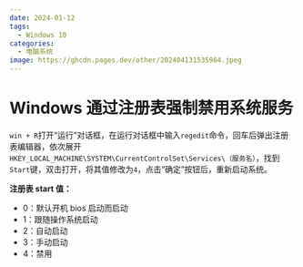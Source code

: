 ```yaml
---
date: 2024-01-12
tags:
  - Windows 10
categories:
  - 电脑系统
image: https://ghcdn.pages.dev/other/202404131535964.jpeg
---
```


# Windows 通过注册表强制禁用系统服务

`win + R`打开“运行”对话框，在运行对话框中输入`regedit`命令，回车后弹出注册表编辑器，依次展开`HKEY_LOCAL_MACHINE\SYSTEM\CurrentControlSet\Services\（服务名）`，找到`Start`键，双击打开，将其值修改为`4`，点击“确定”按钮后，重新启动系统。

**注册表 start 值：**

- 0：默认开机 bios 启动而启动
- 1：跟随操作系统启动
- 2：自动启动
- 3：手动启动
- 4：禁用
